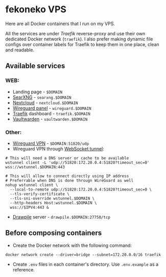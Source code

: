 # fekoneko VPS

Here are all Docker containers that I run on my VPS.

All the services are under _Traefik_ reverse-proxy and use their own dedicated Docker network (`traefik`). I also prefer making dynamic file configs over container labels for Traefik to keep them in one place, clean and readable.

## Available services

### WEB:

- Landing page - `$DOMAIN`
- [SearXNG](https://github.com/searxng) - `searxng.$DOMAIN`
- [Nextcloud](https://github.com/nextcloud) - `nextcloud.$DOMAIN`
- [Wireguard panel](https://github.com/wg-easy/wg-easy) - `wireguard.$DOMAIN`
- [Traefik](https://github.com/traefik/traefik) dashboard - `traefik.$DOMAIN`
- [Vaultwarden](https://github.com/dani-garcia/vaultwarden) - `vaultwarden.$DOMAIN`

### Other:

- [Wireguard VPN](https://github.com/wireguard) - `$DOMAIN:51820/udp`
- Wireguard VPN through [WebSocket tunnel](https://github.com/erebe/wstunnel):

```shell
# This will need a DNS server or cache to be available
wstunnel client -L 'udp://51820:172.20.0.4:51820?timeout_sec=0' wss://wstunnel.$DOMAIN:443

# This will allow to connect directly using IP address
# Preferrable when DNS is done througn WireGuard as well
nohup wstunnel client \
  --local-to-remote udp://51820:172.20.0.4:51820?timeout_sec=0 \
  --tls-verify-certificate \
  --tls-sni-override wstunnel.$DOMAIN \
  --http-headers Host:wstunnel.$DOMAIN \
  wss://$IPV4:443 &
```

- [Drawpile](https://github.com/drawpile/Drawpile) server - `drawpile.$DOMAIN:27750/tcp`

## Before composing containers

- Create the Docker network with the following command:

```shell
docker network create --driver=bridge --subnet=172.20.0.0/16 traefik
```

- Create `.env` files in each container's directory. Use `.env.example` as a reference.
